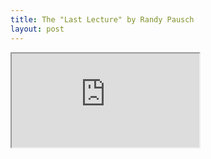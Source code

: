 ```yaml
---
title: The "Last Lecture" by Randy Pausch
layout: post
---
```


<div class="youtube-container">
<iframe src="https://www.youtube.com/embed/j7zzQpvoYcQ" allow="accelerometer; encrypted-media; gyroscope; picture-in-picture" allowfullscreen></iframe>
</div>